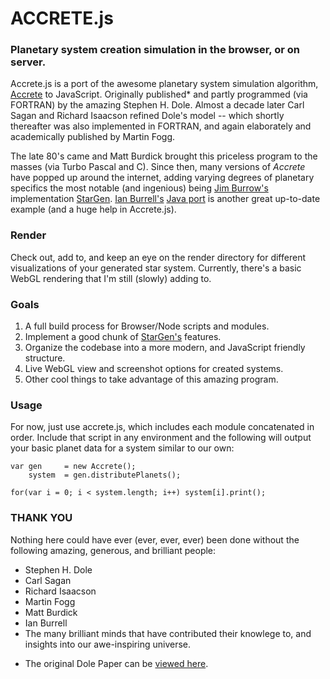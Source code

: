 # ACCRETE.js
### Planetary system creation simulation in the browser, or on server.

Accrete.js is a port of the awesome planetary system simulation algorithm, [Accrete](http://www.rand.org/pubs/papers/P4226.html) to JavaScript. Originally published* and partly programmed (via FORTRAN) by the amazing Stephen H. Dole. Almost a decade later Carl Sagan and Richard Isaacson refined Dole's model -- which shortly thereafter was also implemented in FORTRAN, and again elaborately and academically published by Martin Fogg.

The late 80's came and Matt Burdick brought this priceless program to the masses (via Turbo Pascal and C). Since then, many versions of *Accrete* have popped up around the internet, adding varying degrees of planetary specifics the most notable (and ingenious) being [Jim Burrow's](http://www.eldacur.com/~brons/) implementation [StarGen](http://www.eldacur.com/~brons/NerdCorner/StarGen/StarGen.html). [Ian Burrell's](http://znark.com/) [Java port](http://znark.com/create/accrete.html) is another great up-to-date example (and a huge help in Accrete.js).

### Render
Check out, add to, and keep an eye on the render directory for different visualizations of your generated star system. Currently, there's a basic WebGL rendering that I'm still (slowly) adding to.

### Goals
1. A full build process for Browser/Node scripts and modules.
2. Implement a good chunk of [StarGen's](http://www.eldacur.com/~brons/NerdCorner/StarGen/StarGen.html) features.
3. Organize the codebase into a more modern, and JavaScript friendly structure.
4. Live WebGL view and screenshot options for created systems.
5. Other cool things to take advantage of this amazing program.

### Usage
For now, just use accrete.js, which includes each module concatenated in order. Include that script in any environment and the following will output your basic planet data for a system similar to our own:

```
var gen 	= new Accrete();
	system 	= gen.distributePlanets();

for(var i = 0; i < system.length; i++) system[i].print();
```

### THANK YOU
Nothing here could have ever (ever, ever, ever) been done without the following amazing, generous, and brilliant people:

- Stephen H. Dole
- Carl Sagan
- Richard Isaacson
- Martin Fogg
- Matt Burdick
- Ian Burrell
- The many brilliant minds that have contributed their knowlege to, and insights into our awe-inspiring universe.

* The original Dole Paper can be [viewed here](http://www.rand.org/pubs/papers/2005/P4226.pdf).
